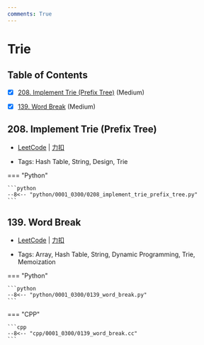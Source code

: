 ```yaml
---
comments: True
---
```


# Trie

## Table of Contents

- [x] [208. Implement Trie (Prefix Tree)](#208-implement-trie-prefix-tree) (Medium)
- [x] [139. Word Break](#139-word-break) (Medium)


## 208. Implement Trie (Prefix Tree)

-    [LeetCode](https://leetcode.com/problems/implement-trie-prefix-tree/) | [力扣](https://leetcode.cn/problems/implement-trie-prefix-tree/)

-   Tags: Hash Table, String, Design, Trie

=== "Python"

    ```python
    --8<-- "python/0001_0300/0208_implement_trie_prefix_tree.py"
    ```



## 139. Word Break

-    [LeetCode](https://leetcode.com/problems/word-break/) | [力扣](https://leetcode.cn/problems/word-break/)

-   Tags: Array, Hash Table, String, Dynamic Programming, Trie, Memoization

=== "Python"

    ```python
    --8<-- "python/0001_0300/0139_word_break.py"
    ```

=== "CPP"

    ```cpp
    --8<-- "cpp/0001_0300/0139_word_break.cc"
    ```
